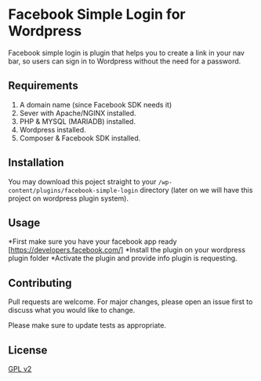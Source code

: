 # Facebook Simple Login for Wordpress

Facebook simple login is plugin that helps you to create a link in your nav bar, so users can sign in
to Wordpress without the need for a password.


## Requirements

1. A domain name (since Facebook SDK needs it)
2. Sever with Apache/NGINX installed.
3. PHP & MYSQL (MARIADB) installed.
4. Wordpress installed.
5. Composer & Facebook SDK installed.

## Installation

You may download this poject straight to your ``` /wp-content/plugins/facebook-simple-login ``` directory (later on we will have this project on wordpress plugin system).

## Usage

*First make sure you have your facebook app ready [https://developers.facebook.com/]
*Install the plugin on your wordpress plugin folder
*Activate the plugin and provide info plugin is requesting.

## Contributing
Pull requests are welcome. For major changes, please open an issue first to discuss what you would like to change.

Please make sure to update tests as appropriate.

## License
[GPL v2](https://www.gnu.org/licenses/old-licenses/gpl-2.0.html)
